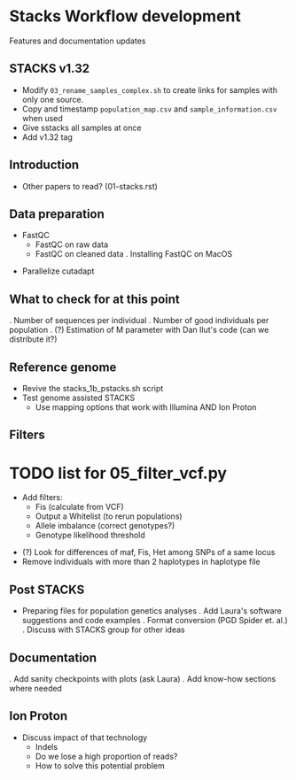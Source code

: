 # Stacks Workflow development
Features and documentation updates

## STACKS v1.32
* Modify `03_rename_samples_complex.sh` to create links for samples with only
  one source.
* Copy and timestamp `population_map.csv` and `sample_information.csv` when used
* Give sstacks all samples at once
* Add v1.32 tag

## Introduction
- Other papers to read? (01-stacks.rst)

## Data preparation
- FastQC
  - FastQC on raw data
  - FastQC on cleaned data
  . Installing FastQC on MacOS
* Parallelize cutadapt

## What to check for at this point
. Number of sequences per individual
. Number of good individuals per population
. (?) Estimation of M parameter with Dan Ilut's code (can we distribute it?)

## Reference genome
* Revive the stacks_1b_pstacks.sh script
* Test genome assisted STACKS
  - Use mapping options that work with Illumina AND Ion Proton

## Filters
# TODO list for 05_filter_vcf.py
* Add filters:
  * Fis (calculate from VCF)
  * Output a Whitelist (to rerun populations)
  - Allele imbalance (correct genotypes?)
  - Genotype likelihood threshold

- (?) Look for differences of maf, Fis, Het among SNPs of a same locus
- Remove individuals with more than 2 haplotypes in haplotype file

## Post STACKS
* Preparing files for population genetics analyses
. Add Laura's software suggestions and code examples
. Format conversion (PGD Spider et. al.)
. Discuss with STACKS group for other ideas

## Documentation
. Add sanity checkpoints with plots (ask Laura)
. Add know-how sections where needed

## Ion Proton
* Discuss impact of that technology
  - Indels
  - Do we lose a high proportion of reads?
  - How to solve this potential problem

